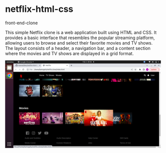 # netflix-html-css
front-end-clone

This simple Netflix clone is a web application built using HTML and CSS. It provides a basic interface that resembles the popular streaming platform, allowing users to browse and select their favorite movies and TV shows. The layout consists of a header, a navigation bar, and a content section where the movies and TV shows are displayed in a grid format. 


![Alt Text](https://github.com/KamoEllen/netflix-html-css/blob/main/Screenshot%20from%202023-02-05%2009-46-44.png)

